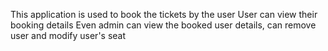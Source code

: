 This application is used to book the tickets by the user
User can view their booking details
Even admin can view the booked user details, can remove user and modify user's seat
